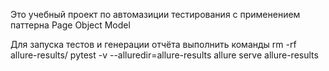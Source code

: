 Это учебный проект по автомазиции тестирования с применением паттерна Page Object Model

Для запуска тестов и генерации отчёта выполнить команды
rm -rf allure-results/
pytest -v --alluredir=allure-results 
allure serve allure-results
